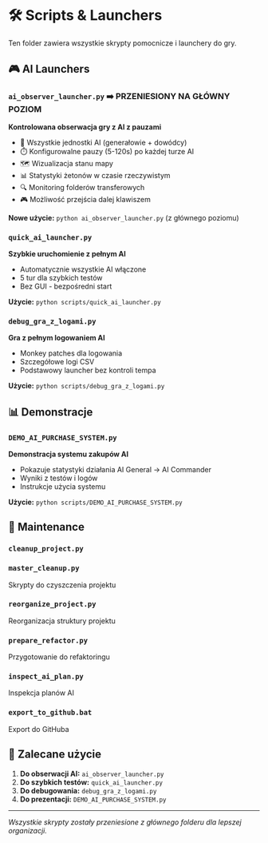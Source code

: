 # 🛠️ Scripts & Launchers

Ten folder zawiera wszystkie skrypty pomocnicze i launchery do gry.

## 🎮 AI Launchers

### `ai_observer_launcher.py` ➡️ **PRZENIESIONY NA GŁÓWNY POZIOM**
**Kontrolowana obserwacja gry z AI z pauzami**
- 🎯 Wszystkie jednostki AI (generałowie + dowódcy) 
- ⏱️ Konfigurowalne pauzy (5-120s) po każdej turze AI
- 🗺️ Wizualizacja stanu mapy
- 📊 Statystyki żetonów w czasie rzeczywistym
- 🔍 Monitoring folderów transferowych
- 🎮 Możliwość przejścia dalej klawiszem

**Nowe użycie:** `python ai_observer_launcher.py` (z głównego poziomu)

### `quick_ai_launcher.py`
**Szybkie uruchomienie z pełnym AI**
- Automatycznie wszystkie AI włączone
- 5 tur dla szybkich testów
- Bez GUI - bezpośredni start

**Użycie:** `python scripts/quick_ai_launcher.py`

### `debug_gra_z_logami.py`
**Gra z pełnym logowaniem AI** 
- Monkey patches dla logowania
- Szczegółowe logi CSV
- Podstawowy launcher bez kontroli tempa

**Użycie:** `python scripts/debug_gra_z_logami.py`

## 📊 Demonstracje

### `DEMO_AI_PURCHASE_SYSTEM.py`
**Demonstracja systemu zakupów AI**
- Pokazuje statystyki działania AI General → AI Commander
- Wyniki z testów i logów
- Instrukcje użycia systemu

**Użycie:** `python scripts/DEMO_AI_PURCHASE_SYSTEM.py`

## 🧹 Maintenance

### `cleanup_project.py`
### `master_cleanup.py` 
Skrypty do czyszczenia projektu

### `reorganize_project.py`
Reorganizacja struktury projektu

### `prepare_refactor.py`
Przygotowanie do refaktoringu

### `inspect_ai_plan.py`
Inspekcja planów AI

### `export_to_github.bat`
Export do GitHuba

## 🎯 Zalecane użycie

1. **Do obserwacji AI:** `ai_observer_launcher.py` 
2. **Do szybkich testów:** `quick_ai_launcher.py`
3. **Do debugowania:** `debug_gra_z_logami.py`
4. **Do prezentacji:** `DEMO_AI_PURCHASE_SYSTEM.py`

---
*Wszystkie skrypty zostały przeniesione z głównego folderu dla lepszej organizacji.*
